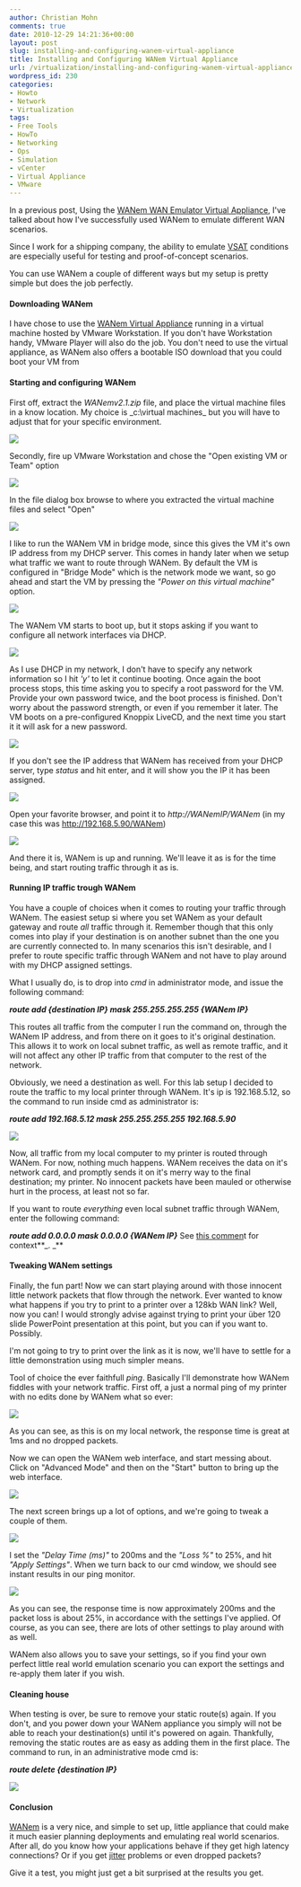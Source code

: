 ```yaml
---
author: Christian Mohn
comments: true
date: 2010-12-29 14:21:36+00:00
layout: post
slug: installing-and-configuring-wanem-virtual-appliance
title: Installing and Configuring WANem Virtual Appliance
url: /virtualization/installing-and-configuring-wanem-virtual-appliance/
wordpress_id: 230
categories:
- Howto
- Network
- Virtualization
tags:
- Free Tools
- HowTo
- Networking
- Ops
- Simulation
- vCenter
- Virtual Appliance
- VMware
---
```






In a previous post, Using the [WANem WAN Emulator Virtual Appliance](http://vninja.net/network/using-the-wanem-wan-emulator-virtual-appliance/), I've talked about how I've successfully used WANem to emulate different WAN scenarios.

Since I work for a shipping company, the ability to emulate [VSAT](http://en.wikipedia.org/wiki/Very_small_aperture_terminal) conditions are especially useful for testing and proof-of-concept scenarios.

You can use WANem a couple of different ways but my setup is pretty simple but does the job perfectly.


#### Downloading WANem


I have chose to use the [WANem Virtual Appliance](http://wanem.sourceforge.net/download-vma.html) running in a virtual machine hosted by VMware Workstation. If you don't have Workstation handy, VMware Player will also do the job. You don't need to use the virtual appliance, as WANem also offers a bootable ISO download that you could boot your VM from


#### Starting and configuring WANem


First off, extract the _WANemv2.1.zip_ file, and place the virtual machine files in a know location. My choice is _c:\virtual machines\_ but you will have to adjust that for your specific environment.

[![](http://vninja.net/wordpress/wp-content/uploads/2010/12/WANem-1-300x131.png)](http://vninja.net/wordpress/wp-content/uploads/2010/12/WANem-1.png)

Secondly, fire up VMware Workstation and chose the "Open existing VM or Team" option

[![](http://vninja.net/wordpress/wp-content/uploads/2010/12/WANem-2-300x210.png)](http://vninja.net/wordpress/wp-content/uploads/2010/12/WANem-2.png)

In the file dialog box browse to where you extracted the virtual machine files and select "Open"

[![](http://vninja.net/wordpress/wp-content/uploads/2010/12/WANem-3-300x210.png)](http://vninja.net/wordpress/wp-content/uploads/2010/12/WANem-3.png)

I like to run the WANem VM in bridge mode, since this gives the VM it's own IP address from my DHCP server. This comes in handy later when we setup what traffic we want to route through WANem.
By default the VM is configured in "Bridge Mode" which is the network mode we want, so go ahead and start the VM by pressing the _"Power on this virtual machine"_ option.

[![](http://vninja.net/wordpress/wp-content/uploads/2010/12/WANem-4-300x137.png)](http://vninja.net/wordpress/wp-content/uploads/2010/12/WANem-4.png)

The WANem VM starts to boot up, but it stops asking if you want to configure all network interfaces via DHCP.

[![](http://vninja.net/wordpress/wp-content/uploads/2010/12/WANem-5-300x198.png)](http://vninja.net/wordpress/wp-content/uploads/2010/12/WANem-5.png)

As I use DHCP in my network, I don't have to specify any network information so I hit _'y'_ to let it continue booting.
Once again the boot process stops, this time asking you to specify a root password for the VM. Provide your own password twice, and the boot process is finished. Don't worry about the password strength, or even if you remember it later. The VM boots on a pre-configured Knoppix LiveCD, and the next time you start it it will ask for a new password.

[![](http://vninja.net/wordpress/wp-content/uploads/2010/12/WANem-6-300x180.png)](http://vninja.net/wordpress/wp-content/uploads/2010/12/WANem-6.png)

If you don't see the IP address that WANem has received from your DHCP server, type _status_ and hit enter, and it will show you the IP it has been assigned.

[![](http://vninja.net/wordpress/wp-content/uploads/2010/12/WANem-7-300x201.png)](http://vninja.net/wordpress/wp-content/uploads/2010/12/WANem-7.png)

Open your favorite browser, and point it to _http://WANemIP/WANem_ (in my case this was http://192.168.5.90/WANem)

[![](http://vninja.net/wordpress/wp-content/uploads/2010/12/WANem-8-300x220.png)](http://vninja.net/wordpress/wp-content/uploads/2010/12/WANem-8.png)

And there it is, WANem is up and running. We'll leave it as is for the time being, and start routing traffic through it as is.


#### Running IP traffic trough WANem


You have a couple of choices when it comes to routing your traffic through WANem. The easiest setup si where you set WANem as your default gateway and route _all_ traffic through it. Remember though that this only comes into play if your destination is on another subnet than the one you are currently connected to. In many scenarios this isn't desirable, and I prefer to route specific traffic through WANem and not have to play around with my DHCP assigned settings.

What I usually do, is to drop into _cmd_ in administrator mode, and issue the following command:

**_route add {destination IP} mask 255.255.255.255 {WANem IP}_**

This routes all traffic from the computer I run the command on, through the WANem IP address, and from there on it goes to it's original destination. This allows it to work on local subnet traffic, as well as remote traffic, and it will not affect any other IP traffic from that computer to the rest of the network.

Obviously, we need a destination as well. For this lab setup I decided to route the traffic to my local printer through WANem. It's ip is 192.168.5.12, so the command to run inside cmd as administrator is:

**_route add 192.168.5.12 mask 255.255.255.255 192.168.5.90_**

[![](http://vninja.net/wordpress/wp-content/uploads/2010/12/WANem-9-300x151.png)](http://vninja.net/wordpress/wp-content/uploads/2010/12/WANem-9.png)

Now, all traffic from my local computer to my printer is routed through WANem. For now, nothing much happens. WANem receives the data on it's network card, and promptly sends it on it's merry way to the final destination; my printer. No innocent packets have been mauled or otherwise hurt in the process, at least not so far.



If you want to route _everything_ even local subnet traffic through WANem, enter the following command:

**_route add 0.0.0.0 mask 0.0.0.0 {WANem IP}_**
See [this commen](http://vninja.net/virtualization/installing-and-configuring-wanem-virtual-appliance/#comment-1556)t for context**_.
_**


#### Tweaking WANem settings


Finally, the fun part! Now we can start playing around with those innocent little network packets that flow through the network. Ever wanted to know what happens if you try to print to a printer over a 128kb WAN link? Well, now you can! I would strongly advise against trying to print your über 120 slide PowerPoint presentation at this point, but you can if you want to. Possibly.

I'm not going to try to print over the link as it is now, we'll have to settle for a little demonstration using much simpler means.

Tool of choice the ever faithfull _ping_. Basically I'll demonstrate how WANem fiddles with your network traffic. First off, a just a normal ping of my printer with no edits done by WANem what so ever:

[![](http://vninja.net/wordpress/wp-content/uploads/2010/12/WANem-10-300x151.png)](http://vninja.net/wordpress/wp-content/uploads/2010/12/WANem-10.png)

As you can see, as this is on my local network, the response time is great at 1ms and no dropped packets.

Now we can open the WANem web interface, and start messing about. Click on "Advanced Mode" and then on the "Start" button to bring up the web interface.

[![](http://vninja.net/wordpress/wp-content/uploads/2010/12/WANem-12-300x220.png)](http://vninja.net/wordpress/wp-content/uploads/2010/12/WANem-12.png)

The next screen brings up a lot of options, and we're going to tweak a couple of them.

[![](http://vninja.net/wordpress/wp-content/uploads/2010/12/WANem-12a-300x220.png)](http://vninja.net/wordpress/wp-content/uploads/2010/12/WANem-12a.png)

I set the _"Delay Time (ms)"_ to 200ms and the _"Loss %"_ to 25%, and hit _"Apply Settings"_. When we turn back to our cmd window, we should see instant results in our ping monitor.

[![](http://vninja.net/wordpress/wp-content/uploads/2010/12/WANem-12b-300x151.png)](http://vninja.net/wordpress/wp-content/uploads/2010/12/WANem-12b.png)

As you can see, the response time is now approximately 200ms and the packet loss is about 25%, in accordance with the settings I've applied. Of course, as you can see, there are lots of other settings to play around with as well.

WANem also allows you to save your settings, so if you find your own perfect little real world emulation scenario you can export the settings and re-apply them later if you wish.


#### Cleaning house


When testing is over, be sure to remove your static route(s) again. If you don't, and you power down your WANem appliance you simply will not be able to reach your destination(s) until it's powered on again. Thankfully, removing the static routes are as easy as adding them in the first place. The command to run, in an administrative mode cmd is:

**_route delete {destination IP}_**

[![](http://vninja.net/wordpress/wp-content/uploads/2010/12/WANem-13-300x151.png)](http://vninja.net/wordpress/wp-content/uploads/2010/12/WANem-13.png)


#### Conclusion


[WANem](http://wanem.sourceforge.net/) is a very nice, and simple to set up, little appliance that could make it much easier planning deployments and emulating real world scenarios. After all, do you know how your applications behave if they get high latency connections? Or if you get [jitter](http://en.wikipedia.org/wiki/Jitter#Packet_jitter_in_computer_networks) problems or even dropped packets?

Give it a test, you might just get a bit surprised at the results you get.

